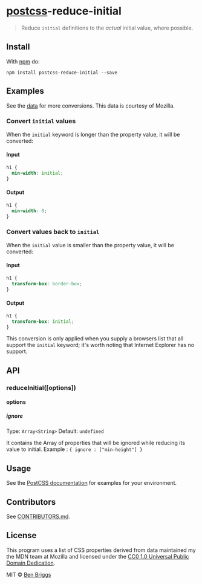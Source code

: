 # [postcss][postcss]-reduce-initial

> Reduce `initial` definitions to the _actual_ initial value, where possible.

## Install

With [npm](https://npmjs.org/package/postcss-reduce-initial) do:

```
npm install postcss-reduce-initial --save
```

## Examples

See the [data](data) for more conversions. This data is courtesy
of Mozilla.

### Convert `initial` values

When the `initial` keyword is longer than the property value, it will
be converted:

#### Input

```css
h1 {
  min-width: initial;
}
```

#### Output

```css
h1 {
  min-width: 0;
}
```

### Convert values back to `initial`

When the `initial` value is smaller than the property value, it will
be converted:

#### Input

```css
h1 {
  transform-box: border-box;
}
```

#### Output

```css
h1 {
  transform-box: initial;
}
```

This conversion is only applied when you supply a browsers list that all support
the `initial` keyword; it's worth noting that Internet Explorer has no support.

## API

### reduceInitial([options])

#### options

##### ignore

Type: `Array<String>`
Default: `undefined`

It contains the Array of properties that will be ignored while reducing its value to initial.
Example : `{ ignore : ["min-height"] }`

## Usage

See the [PostCSS documentation](https://github.com/postcss/postcss#usage) for
examples for your environment.

## Contributors

See [CONTRIBUTORS.md](https://github.com/cssnano/cssnano/blob/master/CONTRIBUTORS.md).

## License

This program uses a list of CSS properties derived from data maintained my the MDN team at Mozilla and licensed under
the [CC0 1.0 Universal Public Domain Dedication](https://creativecommons.org/publicdomain/zero/1.0/).

MIT © [Ben Briggs](http://beneb.info)

[postcss]: https://github.com/postcss/postcss
